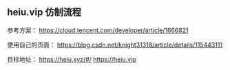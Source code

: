 ## heiu.vip 仿制流程

参考方案：
https://cloud.tencent.com/developer/article/1666821

使用自己的页面：
https://blog.csdn.net/knight31318/article/details/115443111

目标地址：
https://heiu.xyz/#/
https://heiu.vip




